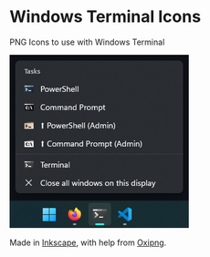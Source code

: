 # Windows Terminal Icons

PNG Icons to use with Windows Terminal

![Screenshot](screenshot.png)

Made in [Inkscape](https://inkscape.org/), with help from [Oxipng](https://github.com/shssoichiro/oxipng).